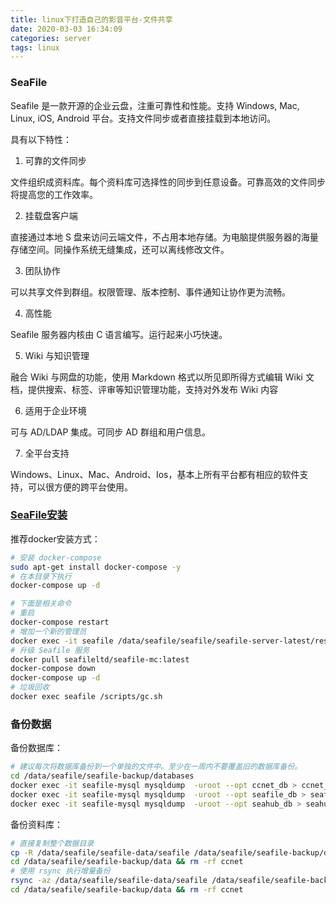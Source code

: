 ```yaml
---
title: linux下打造自己的影音平台-文件共享
date: 2020-03-03 16:34:09
categories: server
tags: linux
---
```


### SeaFile

Seafile 是一款开源的企业云盘，注重可靠性和性能。支持 Windows, Mac, Linux, iOS, Android 平台。支持文件同步或者直接挂载到本地访问。

具有以下特性：

1. 可靠的文件同步

  文件组织成资料库。每个资料库可选择性的同步到任意设备。可靠高效的文件同步将提高您的工作效率。

2. 挂载盘客户端

  直接通过本地 S 盘来访问云端文件，不占用本地存储。为电脑提供服务器的海量存储空间。同操作系统无缝集成，还可以离线修改文件。

3. 团队协作

  可以共享文件到群组。权限管理、版本控制、事件通知让协作更为流畅。

4. 高性能

  Seafile 服务器内核由 C 语言编写。运行起来小巧快速。

5. Wiki 与知识管理

  融合 Wiki 与网盘的功能，使用 Markdown 格式以所见即所得方式编辑 Wiki 文档，提供搜索、标签、评审等知识管理功能，支持对外发布 Wiki 内容

6. 适用于企业环境

  可与 AD/LDAP 集成。可同步 AD 群组和用户信息。

7. 全平台支持

  Windows、Linux、Mac、Android、Ios，基本上所有平台都有相应的软件支持，可以很方便的跨平台使用。

 ### [SeaFile安装](https://www.seafile.com/download/)

  推荐docker安装方式：

  ```bash
  # 安装 docker-compose
  sudo apt-get install docker-compose -y
  # 在本目录下执行
  docker-compose up -d

  # 下面是相关命令
  # 重启
  docker-compose restart
  # 增加一个新的管理员
  docker exec -it seafile /data/seafile/seafile/seafile-server-latest/reset-admin.sh
  # 升级 Seafile 服务
  docker pull seafileltd/seafile-mc:latest
  docker-compose down
  docker-compose up -d
  # 垃圾回收
  docker exec seafile /scripts/gc.sh
  ```

### 备份数据

备份数据库：

  ```bash
  # 建议每次将数据库备份到一个单独的文件中。至少在一周内不要覆盖旧的数据库备份。
  cd /data/seafile/seafile-backup/databases
  docker exec -it seafile-mysql mysqldump  -uroot --opt ccnet_db > ccnet_db.sql
  docker exec -it seafile-mysql mysqldump  -uroot --opt seafile_db > seafile_db.sql
  docker exec -it seafile-mysql mysqldump  -uroot --opt seahub_db > seahub_db.sql
  ```

备份资料库：

  ```bash
  # 直接复制整个数据目录
  cp -R /data/seafile/seafile-data/seafile /data/seafile/seafile-backup/data/
  cd /data/seafile/seafile-backup/data && rm -rf ccnet
  # 使用 rsync 执行增量备份
  rsync -az /data/seafile/seafile-data/seafile /data/seafile/seafile-backup/data/
  cd /data/seafile/seafile-backup/data && rm -rf ccnet
  ```